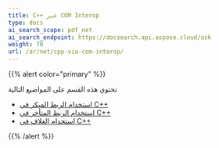```yaml
---
title: C++ عبر COM Interop
type: docs
ai_search_scope: pdf_net
ai_search_endpoint: https://docsearch.api.aspose.cloud/ask
weight: 70
url: /ar/net/cpp-via-com-interop/
---
```

{{% alert color="primary" %}}

تحتوي هذه القسم على المواضيع التالية

- [استخدام الربط المبكر في C++](/pdf/ar/net/using-early-binding-in-cpp/)
- [استخدام الربط المتأخر في C++](/pdf/ar/net/using-late-binding-in-cpp/)
- [استخدام الغلاف في C++](/pdf/ar/net/using-wrapper-in-cpp/)

{{% /alert %}}
